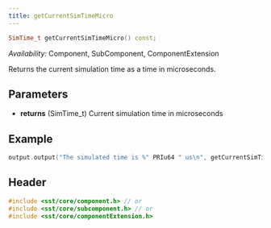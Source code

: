 ```yaml
---
title: getCurrentSimTimeMicro
---
```


```cpp
SimTime_t getCurrentSimTimeMicro() const;
```
*Availability:* Component, SubComponent, ComponentExtension

Returns the current simulation time as a time in microseconds. 

## Parameters
* **returns** (SimTime_t) Current simulation time in microseconds


## Example

<!--- SOURCE_CODE: None --->
```cpp
output.output("The simulated time is %" PRIu64 " us\n", getCurrentSimTimeMicro());
```

## Header
```cpp
#include <sst/core/component.h> // or
#include <sst/core/subcomponent.h> // or
#include <sst/core/componentExtension.h>
```
